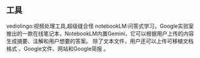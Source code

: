 ## 工具
vediolingo:视频处理工具,超级缝合怪
notebookLM:问答式学习，Google实验室推出的一款在线笔记本，NotebookLM内置Gemini，它可以根据用户上传的内容生成摘要、注解和用户想要的答案。 除了文本文件，用户还可以上传可移植文档格式 、Google文件、网站和Google简报 。
